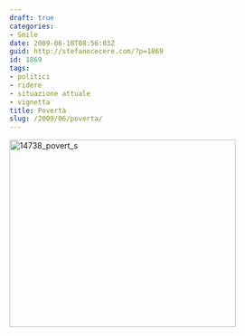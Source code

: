 ```yaml
---
draft: true
categories:
- Smile
date: 2009-06-10T08:56:03Z
guid: http://stefanocecere.com/?p=1869
id: 1869
tags:
- politici
- ridere
- situazione attuale
- vignetta
title: Povertà
slug: /2009/06/poverta/
---
```


<img class="aligncenter size-full wp-image-1870" title="14738_povert_s" src="http://stefanocecere.com/wp-content/uploads/sites/3/2009/06/14738_povert_s.jpg" alt="14738_povert_s" width="400" height="331" srcset="http://stefanocecere.com/wp-content/uploads/sites/3/2009/06/14738_povert_s.jpg 400w, http://stefanocecere.com/wp-content/uploads/sites/3/2009/06/14738_povert_s-300x248.jpg 300w" sizes="(max-width: 400px) 100vw, 400px" />